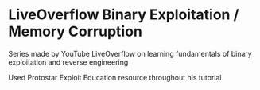 # LiveOverflow Binary Exploitation / Memory Corruption

Series made by YouTube LiveOverflow on learning fundamentals of binary exploitation and reverse engineering

Used Protostar Exploit Education resource throughout his tutorial

